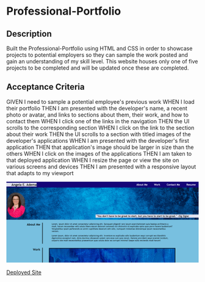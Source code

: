 # Professional-Portfolio

## Description
Built the Professional-Portfolio using HTML and CSS in order to showcase projects to potential employers so they can sample the work posted and gain an understanding of my skill level. This website houses only one of five projects to be completed and will be updated once these are completed.

## Acceptance Criteria
GIVEN I need to sample a potential employee's previous work
WHEN I load their portfolio
THEN I am presented with the developer's name, a recent photo or avatar, and links to sections about them, their work, and how to contact them
WHEN I click one of the links in the navigation
THEN the UI scrolls to the corresponding section
WHEN I click on the link to the section about their work
THEN the UI scrolls to a section with titled images of the developer's applications
WHEN I am presented with the developer's first application
THEN that application's image should be larger in size than the others
WHEN I click on the images of the applications
THEN I am taken to that deployed application
WHEN I resize the page or view the site on various screens and devices
THEN I am presented with a responsive layout that adapts to my viewport

![Portfolio Screen Shot](./assets/images/PortfolioSS1.png)

[Deployed Site](https://angi-adema.github.io/Professional-Portfolio)


